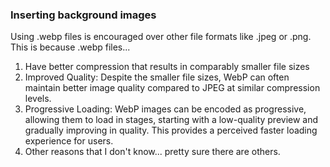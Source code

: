 


### Inserting  background images 

Using .webp files is encouraged over other file formats like .jpeg or .png.  
This is because .webp files...  
1. Have better compression that results in comparably smaller file sizes
2. Improved Quality: Despite the smaller file sizes, WebP can often maintain better image quality compared to JPEG at similar compression levels. 
3. Progressive Loading: WebP images can be encoded as progressive, allowing them to load in stages, starting with a low-quality preview and gradually improving in quality. This provides a perceived faster loading experience for users.
4. Other reasons that I don't know... pretty sure there are others.


